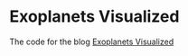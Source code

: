 # Exoplanets Visualized

The code for the blog [Exoplanets Visualized](https://h-exoplanets.netlify.app/)
